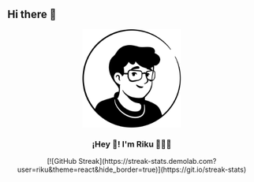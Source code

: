 ## Hi there 👋
<p align="center" width="300">
   <img align="center" width="200" src="https://github.com/IRikune/IRikune/blob/main/assets/riku.webp" />
   <h3 align="center">¡Hey 👋! I'm Riku 👨🏻‍💻</h3>
</p>

<p align="center" width="300">
   [![GitHub Streak](https://streak-stats.demolab.com?user=riku&theme=react&hide_border=true)](https://git.io/streak-stats)
</p>

